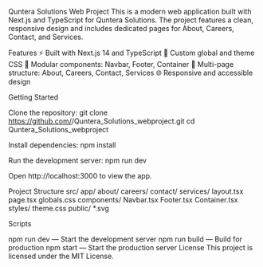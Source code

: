 Quntera Solutions Web Project
This is a modern web application built with Next.js and TypeScript for Quntera Solutions. The project features a clean, responsive design and includes dedicated pages for About, Careers, Contact, and Services.

Features
⚡ Built with Next.js 14 and TypeScript
🎨 Custom global and theme CSS
🧩 Modular components: Navbar, Footer, Container
📄 Multi-page structure: About, Careers, Contact, Services
🌐 Responsive and accessible design

Getting Started

Clone the repository:
git clone https://github.com/<your-username>/Quntera_Solutions_webproject.git
cd Quntera_Solutions_webproject

Install dependencies:
npm install

Run the development server:
npm run dev

Open http://localhost:3000 to view the app.

Project Structure
src/
  app/
    about/
    careers/
    contact/
    services/
    layout.tsx
    page.tsx
    globals.css
  components/
    Navbar.tsx
    Footer.tsx
    Container.tsx
  styles/
    theme.css
public/
  *.svg
  
Scripts

npm run dev — Start the development server
npm run build — Build for production
npm start — Start the production server
License
This project is licensed under the MIT License.

